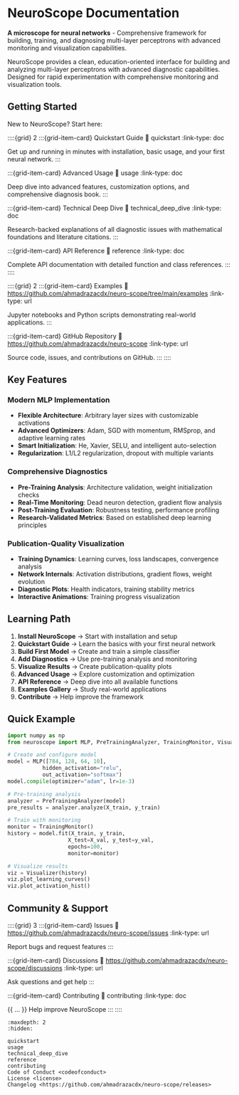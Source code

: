 # NeuroScope Documentation

**A microscope for neural networks** - Comprehensive framework for building, training, and diagnosing multi-layer perceptrons with advanced monitoring and visualization capabilities.

NeuroScope provides a clean, education-oriented interface for building and analyzing multi-layer perceptrons with advanced diagnostic capabilities. Designed for rapid experimentation with comprehensive monitoring and visualization tools.

## Getting Started

New to NeuroScope? Start here:

::::{grid} 2
:::{grid-item-card} Quickstart Guide
:link: quickstart
:link-type: doc

Get up and running in minutes with installation, basic usage, and your first neural network.
:::

:::{grid-item-card} Advanced Usage
:link: usage
:link-type: doc

Deep dive into advanced features, customization options, and comprehensive diagnosis book.
:::

:::{grid-item-card} Technical Deep Dive
:link: technical_deep_dive
:link-type: doc

Research-backed explanations of all diagnostic issues with mathematical foundations and literature citations.
:::

:::{grid-item-card} API Reference
:link: reference
:link-type: doc

Complete API documentation with detailed function and class references.
:::
::::

::::{grid} 2
:::{grid-item-card} Examples
:link: https://github.com/ahmadrazacdx/neuro-scope/tree/main/examples
:link-type: url

Jupyter notebooks and Python scripts demonstrating real-world applications.
:::

:::{grid-item-card} GitHub Repository
:link: https://github.com/ahmadrazacdx/neuro-scope
:link-type: url

Source code, issues, and contributions on GitHub.
:::
::::

## Key Features

### Modern MLP Implementation
- **Flexible Architecture**: Arbitrary layer sizes with customizable activations
- **Advanced Optimizers**: Adam, SGD with momentum, RMSprop, and adaptive learning rates
- **Smart Initialization**: He, Xavier, SELU, and intelligent auto-selection
- **Regularization**: L1/L2 regularization, dropout with multiple variants

### Comprehensive Diagnostics
- **Pre-Training Analysis**: Architecture validation, weight initialization checks
- **Real-Time Monitoring**: Dead neuron detection, gradient flow analysis
- **Post-Training Evaluation**: Robustness testing, performance profiling
- **Research-Validated Metrics**: Based on established deep learning principles

### Publication-Quality Visualization
- **Training Dynamics**: Learning curves, loss landscapes, convergence analysis
- **Network Internals**: Activation distributions, gradient flows, weight evolution
- **Diagnostic Plots**: Health indicators, training stability metrics
- **Interactive Animations**: Training progress visualization

## Learning Path

1. **Install NeuroScope** → Start with installation and setup
2. **Quickstart Guide** → Learn the basics with your first neural network
3. **Build First Model** → Create and train a simple classifier
4. **Add Diagnostics** → Use pre-training analysis and monitoring
5. **Visualize Results** → Create publication-quality plots
6. **Advanced Usage** → Explore customization and optimization
7. **API Reference** → Deep dive into all available functions
8. **Examples Gallery** → Study real-world applications
9. **Contribute** → Help improve the framework

## Quick Example

```python
import numpy as np
from neuroscope import MLP, PreTrainingAnalyzer, TrainingMonitor, Visualizer

# Create and configure model
model = MLP([784, 128, 64, 10], 
           hidden_activation="relu", 
           out_activation="softmax")
model.compile(optimizer="adam", lr=1e-3)

# Pre-training analysis
analyzer = PreTrainingAnalyzer(model)
pre_results = analyzer.analyze(X_train, y_train)

# Train with monitoring
monitor = TrainingMonitor()
history = model.fit(X_train, y_train, 
                   X_test=X_val, y_test=y_val,
                   epochs=100, 
                   monitor=monitor)

# Visualize results
viz = Visualizer(history)
viz.plot_learning_curves()
viz.plot_activation_hist()
```

## Community & Support

::::{grid} 3
:::{grid-item-card} Issues
:link: https://github.com/ahmadrazacdx/neuro-scope/issues
:link-type: url

Report bugs and request features
:::

:::{grid-item-card} Discussions
:link: https://github.com/ahmadrazacdx/neuro-scope/discussions
:link-type: url

Ask questions and get help
:::

:::{grid-item-card} Contributing
:link: contributing
:link-type: doc

{{ ... }}
Help improve NeuroScope
:::
::::

```{toctree}
:maxdepth: 2
:hidden:

quickstart
usage
technical_deep_dive
reference
contributing
Code of Conduct <codeofconduct>
License <license>
Changelog <https://github.com/ahmadrazacdx/neuro-scope/releases>
